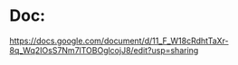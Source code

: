 # Doc:
https://docs.google.com/document/d/11_F_W18cRdhtTaXr-8q_Wq2IOsS7Nm7lTOBOglcojJ8/edit?usp=sharing